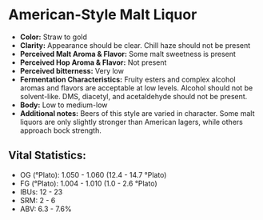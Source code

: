 # American-Style Malt Liquor

- **Color:** Straw to gold
- **Clarity:** Appearance should be clear. Chill haze should not be present
- **Perceived Malt Aroma & Flavor:** Some malt sweetness is present
- **Perceived Hop Aroma & Flavor:** Not present
- **Perceived bitterness:** Very low
- **Fermentation Characteristics:** Fruity esters and complex alcohol aromas and flavors are acceptable at low levels. Alcohol should not be solvent-like. DMS, diacetyl, and acetaldehyde should not be present.
- **Body:** Low to medium-low
- **Additional notes:** Beers of this style are varied in character. Some malt liquors are only slightly stronger than American lagers, while others approach bock strength.

## Vital Statistics:

- OG (°Plato): 1.050 - 1.060 (12.4 - 14.7 °Plato) 
- FG (°Plato): 1.004 - 1.010 (1.0 - 2.6 °Plato)
- IBUs: 12 - 23
- SRM: 2 - 6
- ABV: 6.3 - 7.6%
